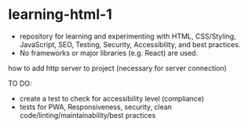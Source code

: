 # learning-html-1
 - repository for learning and experimenting with HTML, CSS/Styling, JavaScript, SEO, Testing, Security, Accessibility, and best practices.  
 - No frameworks or major libraries (e.g. React) are used.


how to add http server to project (necessary for server connection)

   TO DO:
   - create a test to check for accessibility level (compliance) 
   - tests for PWA, Responsiveness, security, clean code/linting/maintainability/best practices
